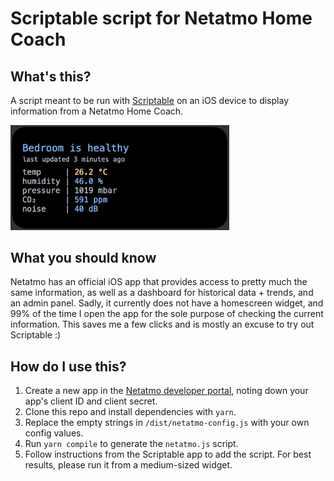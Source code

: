 # Scriptable script for Netatmo Home Coach

## What's this?

A script meant to be run with [Scriptable](https://docs.scriptable.app/) on an iOS device to display information from a Netatmo Home Coach.

<img src="./netatmo-scriptable-example.png" alt="Example widget running the netatmo script" width="350"/>

## What you should know

Netatmo has an official iOS app that provides access to pretty much the same information, as well as a dashboard for historical data + trends, and an admin panel. Sadly, it currently does not have a homescreen widget, and 99% of the time I open the app for the sole purpose of checking the current information. This saves me a few clicks and is mostly an excuse to try out Scriptable :)

## How do I use this?

1. Create a new app in the [Netatmo developer portal](https://dev.netatmo.com/apps/createanapp), noting down your app's client ID and client secret.
2. Clone this repo and install dependencies with `yarn`.
3. Replace the empty strings in `/dist/netatmo-config.js` with your own config values.
4. Run `yarn compile` to generate the `netatmo.js` script.
5. Follow instructions from the Scriptable app to add the script. For best results, please run it from a medium-sized widget.
